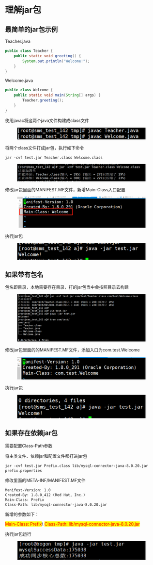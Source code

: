 # 理解jar包

## 最简单的jar包示例

Teacher.java

```java
public class Teacher {
    public static void greeting() {
        System.out.println("Welcome!");
    }
}
```

Welcome.java

```java
public class Welcome {
    public static void main(String[] args) {
        Teacher.greeting();
    }
}
```

使用javac将这两个java文件构建成class文件

<div align="left"><figure><img src="../.gitbook/assets/image (51).png" alt=""><figcaption></figcaption></figure></div>

将两个class文件打成jar包，执行如下命令

```
jar -cvf test.jar Teacher.class Welcome.class
```

<figure><img src="../.gitbook/assets/image (1) (1).png" alt=""><figcaption></figcaption></figure>

修改jar包里面的MANIFEST.MF文件，新增Main-Class入口配置

<div align="left"><figure><img src="../.gitbook/assets/image (1) (1) (1).png" alt=""><figcaption></figcaption></figure></div>

执行jar包

<div align="left"><figure><img src="../.gitbook/assets/image (2).png" alt=""><figcaption></figcaption></figure></div>

## 如果带有包名

包名即目录，本地需要存在目录，打的jar包当中会按照目录去构建

<figure><img src="../.gitbook/assets/image (3).png" alt=""><figcaption></figcaption></figure>

修改jar包里面的的MANIFEST.MF文件，添加入口为com.test.Welcome

<div align="left"><figure><img src="../.gitbook/assets/image (4).png" alt=""><figcaption></figcaption></figure></div>

执行jar包

<div align="left"><figure><img src="../.gitbook/assets/image (5).png" alt=""><figcaption></figcaption></figure></div>

## 如果存在依赖jar包

需要配置Class-Path参数

将主类文件、依赖jar和配置文件都打进jar包

```
jar -cvf test.jar Prefix.class lib/mysql-connector-java-8.0.20.jar prefix.properties
```

修改里面的META-INF/MANIFEST.MF文件

```
Manifest-Version: 1.0
Created-By: 1.8.0_412 (Red Hat, Inc.)
Main-Class: Prefix
Class-Path: lib/mysql-connector-java-8.0.20.jar
```

新增的参数如下：

<mark style="color:red;">Main-Class: Prefix</mark>\ <mark style="color:red;">Class-Path: lib/mysql-connector-java-8.0.20.jar</mark>

执行jar包运行

<div align="left"><figure><img src="../.gitbook/assets/image (50).png" alt=""><figcaption></figcaption></figure></div>

